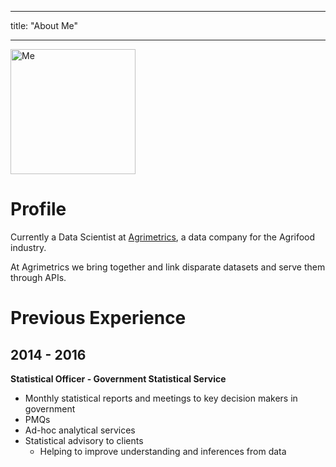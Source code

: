 
---
title: "About Me"

---

<img src="/images/me.png" alt="Me" style="width:200px;height:200px;" class="center">

# Profile 
Currently a Data Scientist at [Agrimetrics](https://agrimetrics.co.uk/), a data company for the Agrifood industry.

At Agrimetrics we bring together and link disparate datasets and serve them through APIs. 



# Previous Experience

## 2014 - 2016 
**Statistical Officer - Government Statistical Service**

* Monthly statistical reports and meetings to key decision makers in government
* PMQs
* Ad-hoc analytical services
* Statistical advisory to clients
    * Helping to improve understanding and inferences from data



